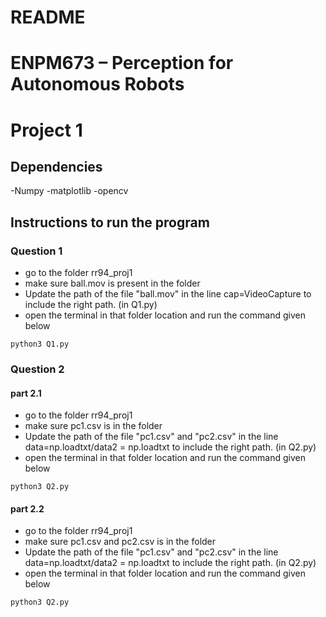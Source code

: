 # README
# ENPM673 – Perception for Autonomous Robots
# Project 1
## Dependencies
-Numpy
-matplotlib
-opencv
## Instructions to run the program
### Question 1
- go to the folder rr94_proj1
- make sure ball.mov is present in the folder
- Update the path of the file "ball.mov" in the line cap=VideoCapture to include the right path. (in Q1.py)
- open the terminal in that folder location and run the command given below
```
python3 Q1.py
```
### Question 2
#### part 2.1
- go to the folder rr94_proj1
- make sure pc1.csv is in the folder
- Update the path of the file "pc1.csv" and "pc2.csv" in the line data=np.loadtxt/data2 = np.loadtxt to include the right path. (in Q2.py)
- open the terminal in that folder location and run the command given below
```
python3 Q2.py
```
#### part 2.2
- go to the folder rr94_proj1
- make sure pc1.csv and pc2.csv is in the folder
- Update the path of the file "pc1.csv" and "pc2.csv" in the line data=np.loadtxt/data2 = np.loadtxt to include the right path. (in Q2.py)
- open the terminal in that folder location and run the command given below
```
python3 Q2.py
```
